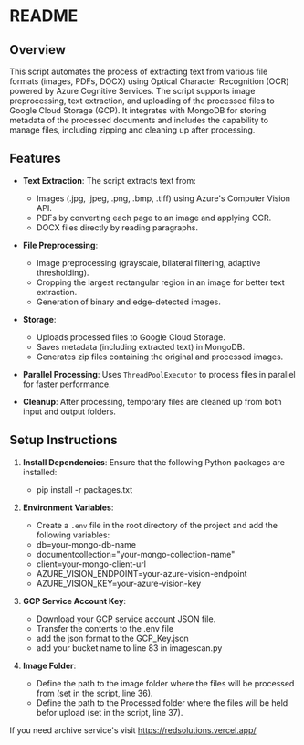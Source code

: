 # README

## Overview

This script automates the process of extracting text from various file formats (images, PDFs, DOCX) using Optical Character Recognition (OCR) powered by Azure Cognitive Services. The script supports image preprocessing, text extraction, and uploading of the processed files to Google Cloud Storage (GCP). It integrates with MongoDB for storing metadata of the processed documents and includes the capability to manage files, including zipping and cleaning up after processing.

## Features

- **Text Extraction**: The script extracts text from:
  - Images (.jpg, .jpeg, .png, .bmp, .tiff) using Azure's Computer Vision API.
  - PDFs by converting each page to an image and applying OCR.
  - DOCX files directly by reading paragraphs.
  
- **File Preprocessing**:
  - Image preprocessing (grayscale, bilateral filtering, adaptive thresholding).
  - Cropping the largest rectangular region in an image for better text extraction.
  - Generation of binary and edge-detected images.
  
- **Storage**:
  - Uploads processed files to Google Cloud Storage.
  - Saves metadata (including extracted text) in MongoDB.
  - Generates zip files containing the original and processed images.

- **Parallel Processing**: Uses `ThreadPoolExecutor` to process files in parallel for faster performance.

- **Cleanup**: After processing, temporary files are cleaned up from both input and output folders.

## Setup Instructions

1. **Install Dependencies**:
   Ensure that the following Python packages are installed:
   - pip install -r packages.txt

2. **Environment Variables**:
   - Create a `.env` file in the root directory of the project and add the following variables:
   - db=your-mongo-db-name
   - documentcollection="your-mongo-collection-name"
   - client=your-mongo-client-url
   - AZURE_VISION_ENDPOINT=your-azure-vision-endpoint
   - AZURE_VISION_KEY=your-azure-vision-key

3. **GCP Service Account Key**:
   - Download your GCP service account JSON file.
   - Transfer the contents to the .env file
   - add the json format to the GCP_Key.json
   - add your bucket name to line 83 in imagescan.py

4. **Image Folder**:
   - Define the path to the image folder where the files will be processed from (set in the script, line 36).
   - Define the path to the Processed folder where the files will be held befor upload (set in the script, line 37).

If you need archive service's visit https://redsolutions.vercel.app/

